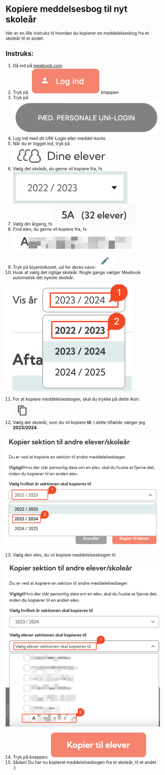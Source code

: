 # Kopiere meddelsesbog til nyt skoleår

Her er en lille instruks til hvordan du kopierer en meddelelsesbog fra et skoleår til et andet.

## Instruks:

1. Gå ind på [meebook.com](https://meebook.com/)
2. Tryk på <img src="../.gitbook/assets/image (23).png" alt="" data-size="line">knappen
3. Tryk på <img src="../.gitbook/assets/image (24).png" alt="" data-size="line">
4. Log ind med dit UNI-Login eller meddel-konto
5. Når du er logget ind, tryk på <img src="../.gitbook/assets/image (25).png" alt="" data-size="line">
6. Vælg det skoleår, du gerne vil kopiere fra, fx <img src="../.gitbook/assets/image (26).png" alt="" data-size="line">
7. Vælg din årgang, fx <img src="../.gitbook/assets/image (27).png" alt="" data-size="line">
8. Find elev, du gerne vil kopiere fra, fx <img src="../.gitbook/assets/image (28).png" alt="" data-size="line">
9. Tryk på blyantsikonet, ud for deres navn: <img src="../.gitbook/assets/image (29).png" alt="" data-size="line">
10. Husk at vælg det rigtige skoleår. Nogle gange vælger Meebook automatisk det nyeste skoleår.

<img src="../.gitbook/assets/image (30).png" alt="" data-size="original">

11. For at kopiere meddelelsesbogen, skal du trykke på dette ikon: <img src="../.gitbook/assets/image (31).png" alt="" data-size="line">
12. Vælg det skoleår, som du vil kopiere **til**. I dette tilfælde vælger jeg **2023/2024**.

![](<../.gitbook/assets/image (32).png>)

13. Vælg den elev, du vil kopiere meddelelsesbogen til.

![](<../.gitbook/assets/image (33).png>)

14. Tryk på knappen: <img src="../.gitbook/assets/image (34).png" alt="" data-size="line">
15. Sådan! Du har nu kopieret meddelelsesbogen fra et skoleår, til et andet :)
